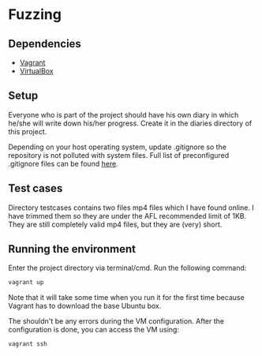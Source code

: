 # Fuzzing
## Dependencies
* [Vagrant](https://www.vagrantup.com/)
* [VirtualBox](https://www.virtualbox.org/)

## Setup 
Everyone who is part of the project should have his own diary in which he/she will write down his/her progress. Create it in the diaries directory of this project.

Depending on your host operating system, update .gitignore so the repository is not polluted with system files. Full list of preconfigured .gitignore files can be found [here](https://github.com/github/gitignore).

## Test cases
Directory testcases contains two files mp4 files which I have found online. I have trimmed them so they are under the AFL recommended limit of 1KB. They are still completely valid mp4 files, but they are (very) short.

## Running the environment
Enter the project directory via terminal/cmd. Run the following command:
```bash
vagrant up
```
Note that it will take some time when you run it for the first time because Vagrant has to download the base Ubuntu box.

The shouldn't be any errors during the VM configuration. After the configuration is done, you can access the VM using:
```bash
vagrant ssh
```